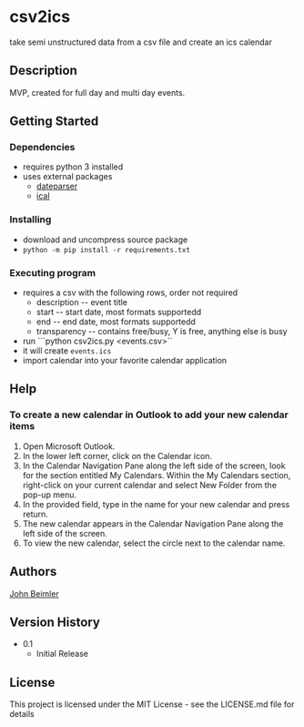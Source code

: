 # csv2ics

take semi unstructured data from a csv file and create an ics calendar

## Description

MVP, created for full day and multi day events.

## Getting Started

### Dependencies

* requires python 3 installed
* uses external packages
  * [dateparser](https://pypi.org/project/dateparser/)
  * [ical](https://pypi.org/project/ical/)

### Installing

* download and uncompress source package
* ```python -m pip install -r requirements.txt```

### Executing program

* requires a csv with the following rows, order not required
  * description -- event title
  * start -- start date, most formats supportedd
  * end -- end date, most formats supportedd
  * transparency -- contains free/busy, Y is free, anything else is busy
* run ```python csv2ics.py <events.csv>``
* it will create ```events.ics```
* import calendar into your favorite calendar application

## Help

### To create a new calendar in Outlook to add your new calendar items

1. Open Microsoft Outlook.
2. In the lower left corner, click on the Calendar icon.
3. In the Calendar Navigation Pane along the left side of the screen, look for the section entitled My Calendars. Within the My Calendars section, right-click on your current calendar and select New Folder from the pop-up menu.
4. In the provided field, type in the name for your new calendar and press return.
5. The new calendar appears in the Calendar Navigation Pane along the left side of the screen.
6. To view the new calendar, select the circle next to the calendar name.

## Authors

[John Beimler](mailto:jbeimler@radiomind.com)

## Version History

* 0.1
  * Initial Release

## License

This project is licensed under the MIT License - see the LICENSE.md file for details
